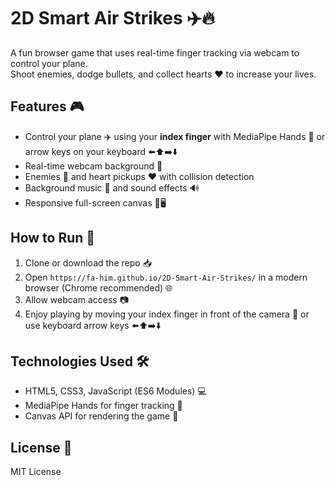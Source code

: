 # 2D Smart Air Strikes ✈️🔥

A fun browser game that uses real-time finger tracking via webcam to control your plane.  
Shoot enemies, dodge bullets, and collect hearts ❤️ to increase your lives.  

## Features 🎮

- Control your plane ✈️ using your **index finger** with MediaPipe Hands 🤌 or arrow keys on your keyboard ⬅️⬆️➡️⬇️  
- Real-time webcam background 🎥  
- Enemies 👾 and heart pickups ❤️ with collision detection  
- Background music 🎵 and sound effects 🔊  
- Responsive full-screen canvas 📱🖥️  

## How to Run 🚀

1. Clone or download the repo 📥  
2. Open `https://fa-him.github.io/2D-Smart-Air-Strikes/` in a modern browser (Chrome recommended) 🌐  
3. Allow webcam access 📷  
4. Enjoy playing by moving your index finger in front of the camera 🤚 or use keyboard arrow keys ⬅️⬆️➡️⬇️  

## Technologies Used 🛠️

- HTML5, CSS3, JavaScript (ES6 Modules) 💻  
- MediaPipe Hands for finger tracking 🤖  
- Canvas API for rendering the game 🎨  

## License 📄

MIT License

